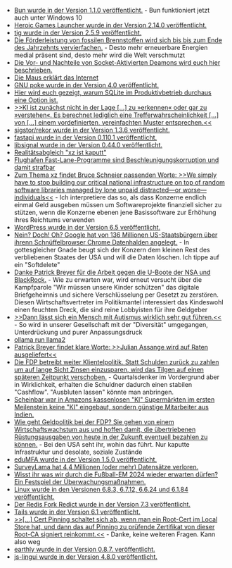 * [Bun wurde in der Version 1.1.0 veröffentlicht.](https://github.com/oven-sh/bun/releases/tag/bun-v1.1.0) - Bun funktioniert jetzt auch unter Windows 10
* [Heroic Games Launcher wurde in der Version 2.14.0 veröffentlicht.](https://github.com/Heroic-Games-Launcher/HeroicGamesLauncher/releases/tag/v2.14.0)
* [tig wurde in der Version 2.5.9 veröffentlicht.](https://github.com/jonas/tig/releases/tag/tig-2.5.9)
* [Die Förderleistung von fossilen Brennstoffen wird sich bis bis zum Ende des Jahrzehnts vervierfachen.](https://blog.fefe.de/?ts=98f4bd6a) - Desto mehr erneuerbare Energien medial präsent sind, desto mehr wird die Welt verschmutzt
* [Die Vor- und Nachteile von Socket-Aktivierten Deamons wird euch hier beschrieben.](https://utcc.utoronto.ca/~cks/space/blog/linux/SystemdSocketActivationThoughts)
* [Die Maus erklärt das Internet](https://netzpolitik.org/2024/tv-tipps-die-maus-erklaert-das-internet/)
* [GNU poke wurde in der Version 4.0 veröffentlicht.](https://www.phoronix.com/news/GNU-Poke-4.0-Poke-ELF-1.0)
* [Hier wird euch gezeigt, warum SQLite im Produktivbetrieb durchaus eine Option ist.](https://fractaledmind.github.io/2023/12/23/rubyconftw/)
* [>>KI ist zunächst nicht in der Lage [...] zu »erkennen« oder gar zu »verstehen«. Es berechnet lediglich eine Trefferwahrscheinlichkeit [...] von [...] einem vordefinierten, vereinfachten Muster entsprechen.<<](https://www.kuketz-blog.de/ki-und-datenschutz-eine-kritische-betrachtung/)
* [sigstor/rekor wurde in der Version 1.3.6 veröffentlicht.](https://github.com/sigstore/rekor/releases/tag/v1.3.6)
* [fastapi wurde in der Version 0.110.1 veröffentlicht.](https://github.com/tiangolo/fastapi/releases/tag/0.110.1)
* [libsignal wurde in der Version 0.44.0 veröffentlicht.](https://github.com/signalapp/libsignal/releases/tag/v0.44.0)
* [Realitätsabgleich "xz ist kaputt"](https://www.rapid7.com/blog/post/2024/04/01/etr-backdoored-xz-utils-cve-2024-3094/)
* [Flughafen Fast-Lane-Programme sind Beschleunigungskorruption und damit strafbar](http://blog.fefe.de/?ts=98f5ed9b)
* [Zum Thema xz findet Bruce Schneier passenden Worte: >>We simply have to stop building our critical national infrastructure on top of random software libraries managed by lone unpaid distracted—or worse—individuals<<](https://www.schneier.com/blog/archives/2024/04/xz-utils-backdoor.html) - Ich interpretiere das so, als dass Konzerne endlich einmal Geld ausgeben müssen um Softwareprojekte finanziell sicher zu stützen, wenn die Konzerne ebenen jene Basissoftware zur Erhöhung ihres Reichtums verwenden
* [WordPress wurde in der Version 6.5 veröffentlicht.](https://wordpress.org/news/2024/04/regina/)
* [Nein? Doch! Oh? Google hat von 136 Millionen US-Staatsbürgern über ihrenn Schnüffelbrowser Chrome Datenhalden angelegt.](https://www.bleepingcomputer.com/news/legal/google-agrees-to-delete-chrome-browsing-data-of-136-million-users/) - In gottesgleicher Gnade beugt sich der Konzern dem kleinen Rest des verbliebenen Staates der USA und will die Daten löschen. Ich tippe auf ein "Softdelete"
* [Danke Patrick Breyer für die Arbeit gegen die U-Boote der NSA und BlackRock.](https://www.patrick-breyer.de/beschlussfertiger-vorschlag-zur-chatkontrolle-geleakt-angriff-auf-digitales-briefgeheimnis-und-sichere-verschluesselung/) - Wie zu erwarten war, wird erneut versucht über die Kampfparole "Wir müssen unsere Kinder schützen" das digitale Briefgeheimnis und sichere Verschlüsselung per Gesetzt zu zerstören. Diesen Wirtschaftsvertreter im Politikmantel interessiert das Kindeswohl einen feuchten Dreck, die sind reine Lobbyisten für ihre Geldgeber
* [>>Dann lässt sich ein Mensch mit Autis­mus wirk­lich sehr gut führen.<<](https://tuxproject.de/blog/2024/04/zdf-scheissdreck-zum-weltautismustag-2024/) - So wird in unserer Gesellschaft mit der "Diversität" umgegangen, Unterdrückung und purer Anpassungsdruck
* [ollama run llama2](https://www.freecodecamp.org/news/how-to-run-open-source-llms-locally-using-ollama/)
* [Patrick Breyer findet klare Worte: >>Julian Assange wird auf Raten ausgeliefert<<](https://www.patrick-breyer.de/piraten-julian-assange-wird-auf-raten-ausgeliefert/)
* [Die FDP betreibt weiter Klientelpolitik. Statt Schulden zurück zu zahlen um auf lange Sicht Zinsen einzusparen, wird das Tilgen auf einen späteren Zeitpunkt verschoben.](http://blog.fefe.de/?ts=98f25c51) - Quartalsdenker im Vordergrund aber in Wirklichkeit, erhalten die Schuldner dadurch einen stabilen "Cashflow". "Ausbluten lassen" könnte man anbringen.
* [Scheinbar war in Amazons kassenlosen "KI" Supermärkten im ersten Meilenstein keine "KI" eingebaut, sondern günstige Mitarbeiter aus Indien.](http://blog.fefe.de/?ts=98f29bfe)
* [Wie geht Geldpolitik bei der FDP? Sie gehen von einem Wirtschaftswachstum aus und hoffen damit, die übertriebenen Rüstungsausgaben von heute in der Zukunft eventuell bezahlen zu können.](http://blog.fefe.de/?ts=98f51e86) - Bei den USA seht ihr, wohin das führt. Nur kaputte Infrastruktur und desolate, soziale Zustände
* [eduMFA wurde in der Version 1.5.0 veröffentlicht.](https://github.com/eduMFA/eduMFA/releases/tag/v1.5.0)
* [SurveyLama hat 4,4 Millionen (oder mehr) Datensätze verloren.](https://www.bleepingcomputer.com/news/security/surveylama-data-breach-exposes-info-of-44-million-users/)
* [Wisst ihr was wir durch die Fußball-EM 2024 wieder erwarten dürfen? Ein Festspiel der Überwachungsmaßnahmen.](https://netzpolitik.org/2024/fussball-em-2024-kritik-an-potenziellen-ueberwachungsmassnahmen/)
* [Linux wurde in den Versionen 6.8.3, 6.7.12, 6.6.24 und 6.1.84 veröffentlicht.](https://lwn.net/Articles/968250/)
* [Der Redis Fork Redict wurde in der Version 7.3 veröffentlicht.](https://www.phoronix.com/news/Redict-7.3-Redis-Fork)
* [Tails wurde in der Version 6.1 veröffentlicht.](https://tails.net/news/version_6.1/index.en.html)
* [>>[...] Cert Pinning schaltet sich ab, wenn man ein Root-Cert im Local Store hat, und dann das auf Pinning zu prüfende Zertifikat von dieser Root-CA signiert reinkommt.<<](http://blog.fefe.de/?ts=98f361af) - Danke, keine weiteren Fragen. Kann also weg
* [earthly wurde in der Version 0.8.7. veröffentlicht.](https://github.com/earthly/earthly/releases/tag/v0.8.7)
* [js-lingui wurde in der Version 4.8.0 veröffentlicht.](https://github.com/lingui/js-lingui/releases/tag/v4.8.0)
